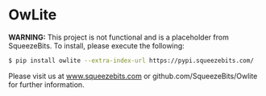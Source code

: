 OwLite
=====================

**WARNING:** This project is not functional and is a placeholder from SqueezeBits. 
To install, please execute the following:

```bash
$ pip install owlite --extra-index-url https://pypi.squeezebits.com/
```

Please visit us at www.squeezebits.com or github.com/SqueezeBits/Owlite for further information.